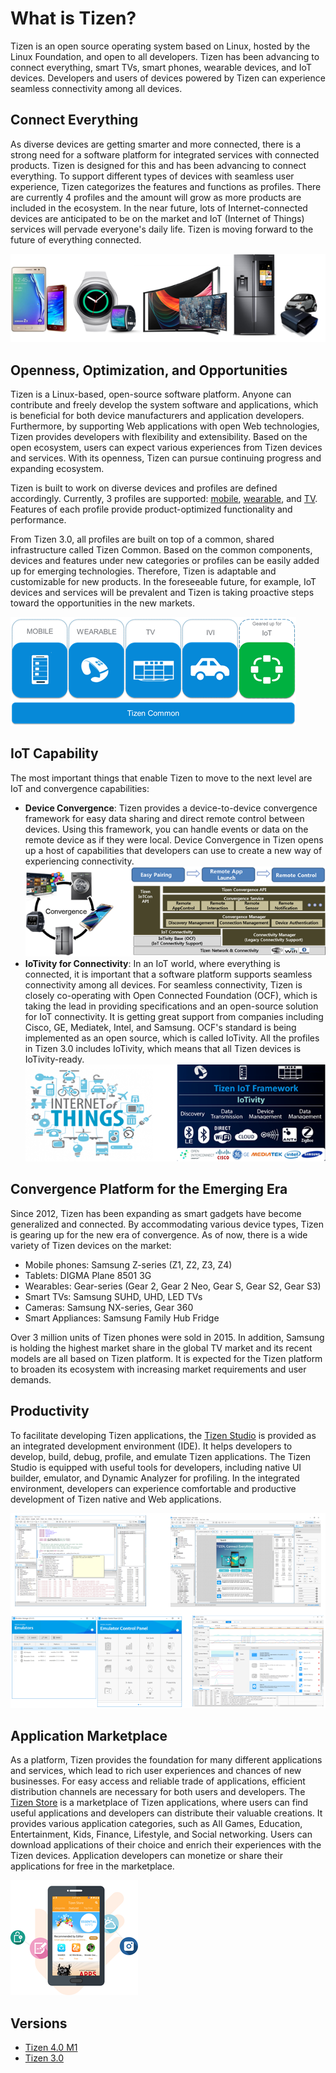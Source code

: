# What is Tizen?

Tizen is an open source operating system based on Linux, hosted by the Linux Foundation, and open to all developers.  Tizen has been advancing to connect everything, smart TVs, smart phones, wearable devices, and IoT devices. Developers and users of devices powered by Tizen can experience seamless connectivity among all devices.



## Connect Everything

As diverse devices are getting smarter and more connected, there is a strong need for a software platform for integrated services with connected products. Tizen is designed for this and has been advancing to connect everything. To support different types of devices with seamless user experience, Tizen categorizes the features and functions as profiles. There are currently 4 profiles and the amount will grow as more products are included in the ecosystem. In the near future, lots of Internet-connected devices are anticipated to be on the market and IoT (Internet of Things) services will pervade everyone's daily life. Tizen is moving forward to the future of everything connected.

![img](media/about_tizen_1.png)

## Openness, Optimization, and Opportunities

Tizen is a Linux-based, open-source software platform. Anyone can contribute and freely develop the system software and applications, which is beneficial for both device manufacturers and application developers. Furthermore, by supporting Web applications with open Web technologies, Tizen provides developers with flexibility and extensibility. Based on the open ecosystem, users can expect various experiences from Tizen devices and services. With its openness, Tizen can pursue continuing progress and expanding ecosystem.

Tizen is built to work on diverse devices and profiles are defined accordingly. Currently, 3 profiles are supported: [mobile](mobile.md), [wearable](wearable.md), and [TV](tv.md). Features of each profile provide product-optimized functionality and performance.

From Tizen 3.0, all profiles are built on top of a common, shared infrastructure called Tizen Common. Based on the common components, devices and features under new categories or profiles can be easily added up for emerging technologies. Therefore, Tizen is adaptable and customizable for new products. In the foreseeable future, for example, IoT devices and services will be prevalent and Tizen is taking proactive steps toward the opportunities in the new markets.

![img](media/about_tizen_2.png)

## IoT Capability 

The most important things that enable Tizen to move to the next level are IoT and convergence capabilities:

- **Device Convergence**: Tizen provides a device-to-device convergence framework for easy data sharing and direct remote control between devices. Using this framework, you can handle events or data on the remote device as if they were local. Device Convergence in Tizen opens up a host of capabilities that developers can use to create a new way of experiencing connectivity.![img](media/about_tizen_5.png)
- **IoTivity for Connectivity**: In an IoT world, where everything is connected, it is important that a software platform supports seamless connectivity among all devices. For seamless connectivity, Tizen is closely co-operating with Open Connected Foundation (OCF), which is taking the lead in providing specifications and an open-source solution for IoT connectivity. It is getting great support from companies including Cisco, GE, Mediatek, Intel, and Samsung. OCF's standard is being implemented as an open source, which is called IoTivity. All the profiles in Tizen 3.0 includes IoTivity, which means that all Tizen devices is IoTivity-ready.
  ![img](media/about_tizen_6.png)



## Convergence Platform for the Emerging Era

Since 2012, Tizen has been expanding as smart gadgets have become generalized and connected. By accommodating various device types, Tizen is gearing up for the new era of convergence. As of now, there is a wide variety of Tizen devices on the market:

- Mobile phones: Samsung Z-series (Z1, Z2, Z3, Z4)
- Tablets: DIGMA Plane 8501 3G
- Wearables: Gear-series (Gear 2, Gear 2 Neo, Gear S, Gear S2, Gear S3)
- Smart TVs: Samsung SUHD, UHD, LED TVs
- Cameras: Samsung NX-series, Gear 360
- Smart Appliances: Samsung Family Hub Fridge

Over 3 million units of Tizen phones were sold in 2015. In addition, Samsung is holding the highest market share in the global TV market and its recent models are all based on Tizen platform. It is expected for the Tizen platform to broaden its ecosystem with increasing market requirements and user demands.



## Productivity

To facilitate developing Tizen applications, the [Tizen Studio](https://developer.tizen.org/development/tizen-studio) is provided as an integrated development environment (IDE). It helps developers to develop, build, debug, profile, and emulate Tizen applications. The Tizen Studio is equipped with useful tools for developers, including native UI builder, emulator, and Dynamic Analyzer for profiling. In the integrated environment, developers can experience comfortable and productive development of Tizen native and Web applications.

![img](media/about_tizen_3.png)

## Application Marketplace

As a platform, Tizen provides the foundation for many different applications and services, which lead to rich user experiences and chances of new businesses. For easy access and reliable trade of applications, efficient distribution channels are necessary for both users and developers. The [Tizen Store](http://www.tizenstore.com/) is a marketplace of Tizen applications, where users can find useful applications and developers can distribute their valuable creations. It provides various application categories, such as All Games, Education, Entertainment, Kids, Finance, Lifestyle, and Social networking. Users can download applications of their choice and enrich their experiences with the Tizen devices. Application developers can monetize or share their applications for free in the marketplace.

![img](media/about_tizen_4.png)

## Versions

- [Tizen 4.0 M1](versions/tizen-4-0-m1.md)
- [Tizen 3.0](versions/tizen-3-0.md)
